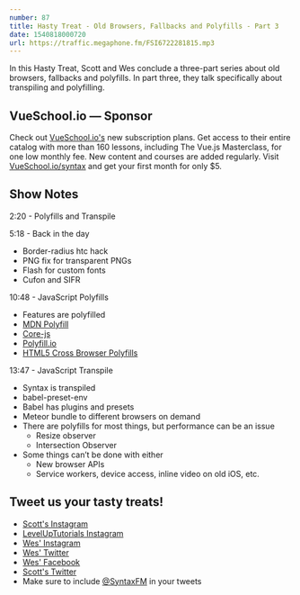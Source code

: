 ```yaml
---
number: 87
title: Hasty Treat - Old Browsers, Fallbacks and Polyfills - Part 3
date: 1540818000720
url: https://traffic.megaphone.fm/FSI6722281815.mp3
---
```


In this Hasty Treat, Scott and Wes conclude a three-part series about old browsers, fallbacks and polyfills. In part three, they talk specifically about transpiling and polyfilling.

## VueSchool.io — Sponsor

Check out [VueSchool.io's](https://vueschool.io/) new subscription plans. Get access to their entire catalog with more than 160 lessons, including The Vue.js Masterclass, for one low monthly fee. New content and courses are added regularly. Visit [VueSchool.io/syntax](https://vueschool.io/syntax) and get your first month for only $5.

## Show Notes

2:20 - Polyfills and Transpile

5:18 - Back in the day

  * Border-radius htc hack
  * PNG fix for transparent PNGs
  * Flash for custom fonts
  * Cufon and SIFR

10:48 - JavaScript Polyfills

  * Features are polyfilled
  * [MDN Polyfill](https://developer.mozilla.org)
  * [Core-js](https://www.npmjs.com/package/core-js)
  * [Polyfill.io](https://polyfill.io)
  * [HTML5 Cross Browser Polyfills](https://github.com/Modernizr/Modernizr/wiki/HTML5-Cross-browser-Polyfills)

13:47 - JavaScript Transpile

  * Syntax is transpiled
  * babel-preset-env
  * Babel has plugins and presets
  * Meteor bundle to different browsers on demand
* There are polyfills for most things, but performance can be an issue
  * Resize observer
  * Intersection Observer
* Some things can’t be done with either
  * New browser APIs
  * Service workers, device access, inline video on old iOS, etc.

## Tweet us your tasty treats!

* [Scott's Instagram](https://www.instagram.com/stolinski/)
* [LevelUpTutorials Instagram](https://www.instagram.com/LevelUpTutorials/)
* [Wes' Instagram](https://www.instagram.com/wesbos/)
* [Wes' Twitter](https://twitter.com/wesbos)
* [Wes' Facebook](https://www.facebook.com/wesbos.developer)
* [Scott's Twitter](https://twitter.com/stolinski)
* Make sure to include [@SyntaxFM](https://twitter.com/SyntaxFM) in your tweets
